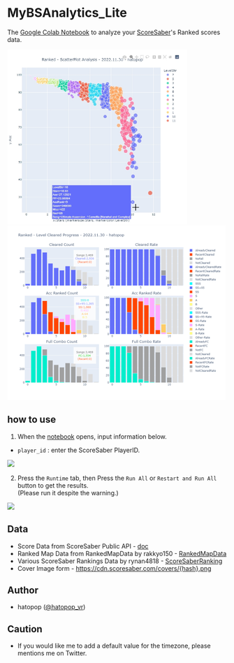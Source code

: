 # MyBSAnalytics_Lite

The [Google Colab Notebook](https://colab.research.google.com/github/hatopopvr/MyBSAnalytics_Lite/blob/main/MyBSAnalytics_Lite_En.ipynb)
 to analyze your [ScoreSaber](https://scoresaber.com/)'s Ranked scores data.

<img src="images/img_scatter_plot.jpg" height="400px"/>

<img src="images/img_clear_progress.png" height="400px"/>

## how to use

1. When the [notebook](https://colab.research.google.com/github/hatopopvr/MyBSAnalytics_Lite/blob/main/MyBSAnalytics_Lite_En.ipynb)  opens, input information below.
 - `player_id` : enter the ScoreSaber PlayerID.

<img src="images/img_form.png" height="400px"/>

2. Press the `Runtime` tab, then Press the `Run All` or `Restart and Run All` button to get the results.  
  (Please run it despite the warning.)

<img src="images/img_run.png" height="400px"/>


## Data
- Score Data from ScoreSaber Public API - [doc](https://docs.scoresaber.com/)  
- Ranked Map Data from RankedMapData by rakkyo150 - [RankedMapData](https://github.com/rakkyo150/RankedMapData)  
- Various ScoreSaber Rankings Data by rynan4818 - [ScoreSaberRanking
](https://github.com/rynan4818/ScoreSaberRanking) 
- Cover Image form - https://cdn.scoresaber.com/covers/{hash}.png  

## Author
- hatopop ([@hatopop_vr](https://twitter.com/hatopop_vr))

## Caution
- If you would like me to add a default value for the timezone, please mentions me on Twitter.
